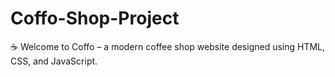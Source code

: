 # Coffo-Shop-Project
☕ Welcome to Coffo  – a modern coffee shop website designed using HTML, CSS, and JavaScript.
